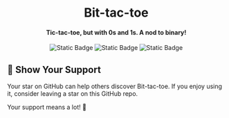 <h1 align="center">
  Bit-tac-toe
  <br>
</h1>

<h4 align="center">Tic-tac-toe, but with 0s and 1s. A nod to binary!</h4>

<div align="center">

  ![Static Badge](https://img.shields.io/badge/HTML-d35836?style=for-the-badge&logo=html5&logoColor=white)
  ![Static Badge](https://img.shields.io/badge/CSS-4286c2?style=for-the-badge&logo=css3&logoColor=white)
  ![Static Badge](https://img.shields.io/badge/JAVASCRIPT-f3e050?style=for-the-badge&logo=javascript&logoColor=black)
  
</div>

## 🌟 Show Your Support

Your star on GitHub can help others discover Bit-tac-toe.  If you enjoy using it, consider leaving a star on this GitHub repo. 

Your support means a lot! 🌟



